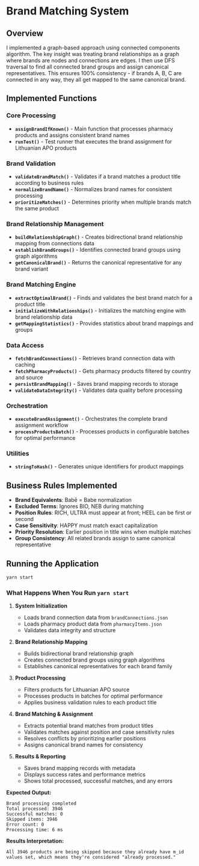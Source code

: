 # Brand Matching System

## Overview
I implemented a graph-based approach using connected components algorithm. The key insight was treating brand relationships as a graph where brands are nodes and connections are edges. I then use DFS traversal to find all connected brand groups and assign canonical representatives. This ensures 100% consistency - if brands A, B, C are connected in any way, they all get mapped to the same canonical brand.

## Implemented Functions

### Core Processing
- **`assignBrandIfKnown()`** - Main function that processes pharmacy products and assigns consistent brand names
- **`runTest()`** - Test runner that executes the brand assignment for Lithuanian APO products

### Brand Validation
- **`validateBrandMatch()`** - Validates if a brand matches a product title according to business rules
- **`normalizeBrandName()`** - Normalizes brand names for consistent processing
- **`prioritizeMatches()`** - Determines priority when multiple brands match the same product

### Brand Relationship Management
- **`buildRelationshipGraph()`** - Creates bidirectional brand relationship mapping from connections data
- **`establishBrandGroups()`** - Identifies connected brand groups using graph algorithms
- **`getCanonicalBrand()`** - Returns the canonical representative for any brand variant

### Brand Matching Engine
- **`extractOptimalBrand()`** - Finds and validates the best brand match for a product title
- **`initializeWithRelationships()`** - Initializes the matching engine with brand relationship data
- **`getMappingStatistics()`** - Provides statistics about brand mappings and groups

### Data Access
- **`fetchBrandConnections()`** - Retrieves brand connection data with caching
- **`fetchPharmacyProducts()`** - Gets pharmacy products filtered by country and source
- **`persistBrandMapping()`** - Saves brand mapping records to storage
- **`validateDataIntegrity()`** - Validates data quality before processing

### Orchestration
- **`executeBrandAssignment()`** - Orchestrates the complete brand assignment workflow
- **`processProductsBatch()`** - Processes products in configurable batches for optimal performance

### Utilities
- **`stringToHash()`** - Generates unique identifiers for product mappings

## Business Rules Implemented

- **Brand Equivalents**: Babē = Babe normalization
- **Excluded Terms**: Ignores BIO, NEB during matching
- **Position Rules**: RICH, ULTRA must appear at front; HEEL can be first or second
- **Case Sensitivity**: HAPPY must match exact capitalization
- **Priority Resolution**: Earlier position in title wins when multiple matches
- **Group Consistency**: All related brands assign to same canonical representative

## Running the Application

```bash
yarn start
```

### What Happens When You Run `yarn start`

1. **System Initialization**
   - Loads brand connection data from `brandConnections.json`
   - Loads pharmacy product data from `pharmacyItems.json`
   - Validates data integrity and structure

2. **Brand Relationship Mapping**
   - Builds bidirectional brand relationship graph
   - Creates connected brand groups using graph algorithms
   - Establishes canonical representatives for each brand family

3. **Product Processing**
   - Filters products for Lithuanian APO source
   - Processes products in batches for optimal performance
   - Applies business validation rules to each product title

4. **Brand Matching & Assignment**
   - Extracts potential brand matches from product titles
   - Validates matches against position and case sensitivity rules
   - Resolves conflicts by prioritizing earlier positions
   - Assigns canonical brand names for consistency

5. **Results & Reporting**
   - Saves brand mapping records with metadata
   - Displays success rates and performance metrics
   - Shows total processed, successful matches, and any errors

**Expected Output:**
```
Brand processing completed
Total processed: 3946
Successful matches: 0
Skipped items: 3946
Error count: 0
Processing time: 6 ms
```

**Results Interpretation:**
```
All 3946 products are being skipped because they already have m_id values set, which means they're considered "already processed."
```